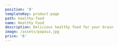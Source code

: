 ```yaml
---
position: '9'
templateKey: product-page
path: healthy-food
name: Healthy Food
description: Delicious healthy food for your brain
image: /assets/papaia.jpg
price: '6'
---
```



